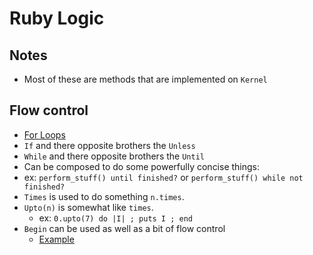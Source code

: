 # Ruby Logic

## Notes

* Most of these are methods that are implemented on `Kernel`

## Flow control

* [For Loops][1]
* `If` and there opposite brothers the `Unless`
* `While` and there opposite brothers the `Until`
 * Can be composed to do some powerfully concise things:
 * ex: `perform_stuff() until finished?` or `perform_stuff() while not finished?`
* `Times` is used to do something `n.times`.
* `Upto(n)` is somewhat like `times`.
  * ex: `0.upto(7) do |I| ; puts I ; end`
* `Begin` can be used as well as a bit of flow control
  * [Example][2]

[1]: /RubyForLoops
[2]: /RubyBeginFlowControlExample